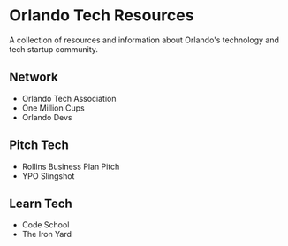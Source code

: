 # Orlando Tech Resources
A collection of resources and information about Orlando's technology and tech startup community.

## Network

* Orlando Tech Association
* One Million Cups
* Orlando Devs

## Pitch Tech

* Rollins Business Plan Pitch
* YPO Slingshot

## Learn Tech

* Code School
* The Iron Yard

